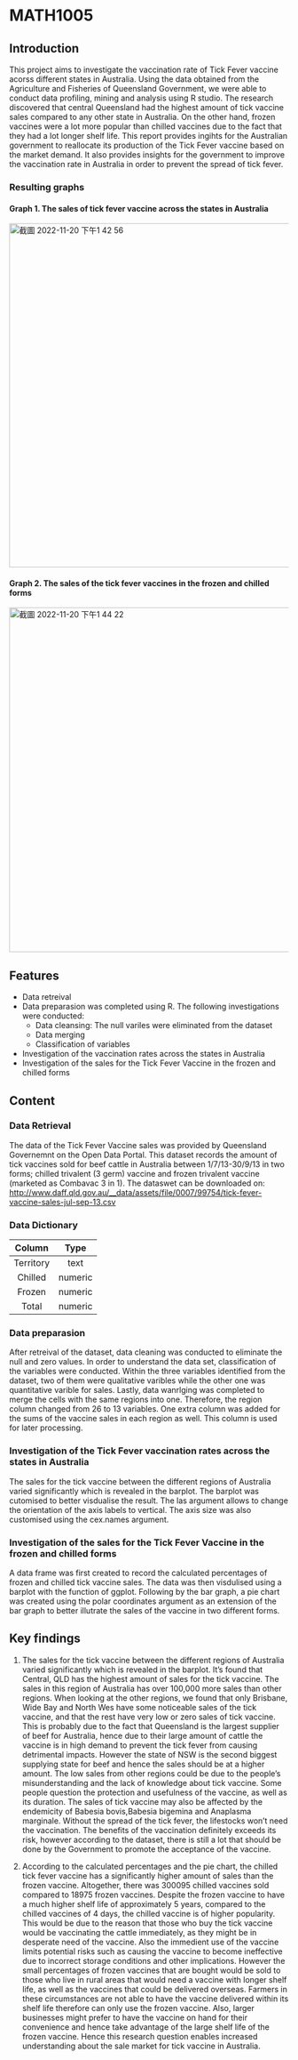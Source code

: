 # MATH1005
## Introduction 
This project aims to investigate the vaccination rate of Tick Fever vaccine acorss different states in Australia. Using the data obtained from the Agriculture and Fisheries of Queensland Government, we were able to conduct data profiling, mining and analysis using R studio. The research discovered that central Queensland had the highest amount of tick vaccine sales compared to any other state in Australia. On the other hand, frozen vaccines were a lot more popular than chilled vaccines due to the fact that they had a lot longer shelf life. This report provides ingihts for the Australian government to reallocate its production of the Tick Fever vaccine based on the market demand. It also provides insights for the government to improve the vaccination rate in Australia in order to prevent the spread of tick fever. 
### Resulting graphs 
#### Graph 1. The sales of tick fever vaccine across the states in Australia
<img width="619" alt="截圖 2022-11-20 下午1 42 56" src="https://user-images.githubusercontent.com/117743186/202887521-924231bf-0a8f-4739-b619-ea5d5dae80b0.png">

#### Graph 2. The sales of the tick fever vaccines in the frozen and chilled forms
<img width="620" alt="截圖 2022-11-20 下午1 44 22" src="https://user-images.githubusercontent.com/117743186/202887542-6ace655e-37b9-4041-80b0-75e8eb51b208.png">

## Features
- Data retreival 
- Data preparasion was completed using R. The following investigations were conducted:
  - Data cleansing: The null variles were eliminated from the dataset
  - Data merging 
  - Classification of variables
- Investigation of the vaccination rates across the states in Australia
- Investigation of the sales for the Tick Fever Vaccine in the frozen and chilled forms 

## Content
### Data Retrieval 
The data of the Tick Fever Vaccine sales was provided by Queensland Governemnt on the Open Data Portal. This dataset records the amount of tick vaccines sold for beef cattle in Australia between 1/7/13-30/9/13 in two forms; chilled trivalent (3 germ) vaccine and frozen trivalent vaccine (marketed as Combavac 3 in 1). The dataswet can be downloaded on: http://www.daff.qld.gov.au/__data/assets/file/0007/99754/tick-fever-vaccine-sales-jul-sep-13.csv 

### Data Dictionary
| **Column** | **Type** |
| :-------------: | :-------------: |
| Territory  | text  |
| Chilled  | numeric  |
| Frozen  | numeric  |
| Total  | numeric  |

### Data preparasion 
After retreival of the dataset, data cleaning was conducted to eliminate the null and zero values. In order to understand the data set, classification of the variables were conducted. Within the three variables identified from the dataset, two of them were qualitative varibles while the other one was quantitative varible for sales. Lastly, data wanrlging was completed to merge the cells with the same regions into one. Therefore, the region column changed from 26 to 13 variables. One extra column was added for the sums of the vaccine sales in each region as well. This column is used for later processing.

### Investigation of the Tick Fever vaccination rates across the states in Australia
The sales for the tick vaccine between the different regions of Australia varied significantly which is revealed in the barplot. The barplot was cutomised to better visdualise the result. The las argument allows to change the orientation of the axis labels to vertical. The axis size was also customised using the cex.names argument. 


### Investigation of the sales for the Tick Fever Vaccine in the frozen and chilled forms 
A data frame was first created to record the calculated percentages of frozen and chilled tick vaccine sales. The data was then visdulised using a barplot with the function of ggplot. Following by the bar graph, a pie chart was created using the polar coordinates argument as an extension of the bar graph to better illutrate the sales of the vaccine in two different forms. 

## Key findings
1. The sales for the tick vaccine between the different regions of Australia varied significantly which is revealed in the barplot. It’s found that Central, QLD has the highest amount of sales for the tick vaccine. The sales in this region of Australia has over 100,000 more sales than other regions. When looking at the other regions, we found that only Brisbane, Wide Bay and North Wes have some noticeable sales of the tick vaccine, and that the rest have very low or zero sales of tick vaccine. This is probably due to the fact that Queensland is the largest supplier of beef for Australia, hence due to their large amount of cattle the vaccine is in high demand to prevent the tick fever from causing detrimental impacts. However the state of NSW is the second biggest supplying state for beef and hence the sales should be at a higher amount. The low sales from other regions could be due to the people’s misunderstanding and the lack of knowledge about tick vaccine. Some people question the protection and usefulness of the vaccine, as well as its duration. The sales of tick vaccine may also be affected by the endemicity of Babesia bovis,Babesia bigemina and Anaplasma marginale. Without the spread of the tick fever, the lifestocks won’t need the vaccination. The benefits of the vaccination definitely exceeds its risk, however according to the dataset, there is still a lot that should be done by the Government to promote the acceptance of the vaccine.

2. According to the calculated percentages and the pie chart, the chilled tick fever vaccine has a significantly higher amount of sales than the frozen vaccine. Altogether, there was 300095 chilled vaccines sold compared to 18975 frozen vaccines. Despite the frozen vaccine to have a much higher shelf life of approximately 5 years, compared to the chilled vaccines of 4 days, the chilled vaccine is of higher popularity. This would be due to the reason that those who buy the tick vaccine would be vaccinating the cattle immediately, as they might be in desperate need of the vaccine. Also the immedient use of the vaccine limits potential risks such as causing the vaccine to become ineffective due to incorrect storage conditions and other implications. However the small percentages of frozen vaccines that are bought would be sold to those who live in rural areas that would need a vaccine with longer shelf life, as well as the vaccines that could be delivered overseas. Farmers in these circumstances are not able to have the vaccine delivered within its shelf life therefore can only use the frozen vaccine. Also, larger businesses might prefer to have the vaccine on hand for their convenience and hence take advantage of the large shelf life of the frozen vaccine. Hence this research question enables increased understanding about the sale market for tick vaccine in Australia.
